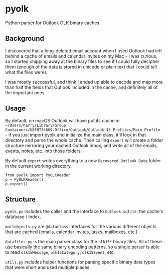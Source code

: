 # pyolk
Python parser for Outlook OLK binary caches

## Background
I discovered that a long-deleted email account when I used Outlook had left behind a cache of emails and calendar invites on my Mac - I was curious, so I started chipping away at the binary files to see if I could fully decipher them (enough of the data is stored in unicode or plain text that I could tell what the files were).

I was mostly successful, and think I ended up able to decode and map more than half the fields that Outlook included in the cache, and definitely all of the important ones.

## Usage
By default, on macOS Outlook will have put its cache in `~/Users/harry/Library/Group Containers/UBF8T346G9.Office/Outlook/Outlook 15 Profiles/Main Profile` - if you just import pyolk and initialize the main class, it'll look in that directory and parse the whole cache. Then calling `export` will create a folder structure mirroring your cached Outlook inbox, and write all of the emails, events, notes, etc. into those folders.

By default `export` writes everything to a new `Recovered Outlook Data` folder in the current working directory.

```
from pyolk import PyOLKReader
p = PyOLKReader()
p.export()
```

## Structure
`pyolk.py` includes the caller and the interface to `Outlook.sqlite`, the cache's database / index.

`mailobjects.py` are `@dataclass` interfaces for the various different objects that are cached (emails, calendar invites, tasks, mailboxes, etc.)

`datafiles.py` is the main parser class for the `olk15*` binary files. All of these use basically the same binary encoding patterns, so a single parser is able to read `olk15Message`, `olk15Category`, `olk15Event`, etc.

`utils.py` includes helper functions for parsing specific binary data types that were short and used multiple places.

